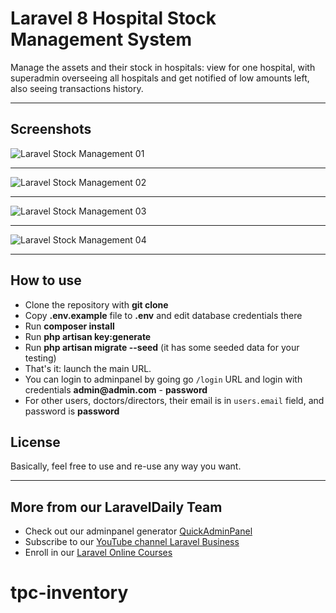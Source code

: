 # Laravel 8 Hospital Stock Management System

Manage the assets and their stock in hospitals: view for one hospital, with superadmin overseeing all hospitals and get notified of low amounts left, also seeing transactions history.

- - - - -

## Screenshots 

![Laravel Stock Management 01](https://quickadminpanel.com/blog/wp-content/uploads/2020/04/Screen-Shot-2020-04-07-at-12.24.57-PM.png)

- - - - -

![Laravel Stock Management 02](https://quickadminpanel.com/blog/wp-content/uploads/2020/04/Screen-Shot-2020-04-07-at-12.24.04-PM.png)

- - - - -

![Laravel Stock Management 03](https://quickadminpanel.com/blog/wp-content/uploads/2020/04/Screen-Shot-2020-04-07-at-12.24.18-PM.png)

- - - - -

![Laravel Stock Management 04](https://quickadminpanel.com/blog/wp-content/uploads/2020/04/Screen-Shot-2020-04-07-at-12.25.12-PM.png)

- - - - -

## How to use

- Clone the repository with __git clone__
- Copy __.env.example__ file to __.env__ and edit database credentials there
- Run __composer install__
- Run __php artisan key:generate__
- Run __php artisan migrate --seed__ (it has some seeded data for your testing)
- That's it: launch the main URL. 
- You can login to adminpanel by going go `/login` URL and login with credentials __admin@admin.com__ - __password__
- For other users, doctors/directors, their email is in `users.email` field, and password is __password__


## License

Basically, feel free to use and re-use any way you want.

---

## More from our LaravelDaily Team

- Check out our adminpanel generator [QuickAdminPanel](https://quickadminpanel.com)
- Subscribe to our [YouTube channel Laravel Business](https://www.youtube.com/channel/UCTuplgOBi6tJIlesIboymGA)
- Enroll in our [Laravel Online Courses](https://laraveldaily.teachable.com/)
# tpc-inventory
